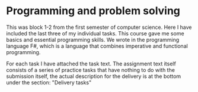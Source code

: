 # Programming and problem solving
This was block 1-2 from the first semester of computer science. Here I have included the last three of my individual tasks. This course gave me some basics
and essential programming skills. We wrote in the programming language F#, which is a language that combines imperative and functional programming.

For each task I have attached the task text. The assignment text itself consists of a series of practice tasks that have nothing to do with the submission itself,
the actual description for the delivery is at the bottom under the section: "Delivery tasks"
